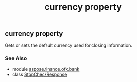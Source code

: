 ﻿---
title: currency property
second_title: Aspose.Finance for Python via .NET API References
description: 
type: docs
weight: 40
url: /python-net/aspose.finance.ofx.bank/stopcheckresponse/currency/
is_root: false
---

## currency property


Gets or sets the default currency used for closing information.

### See Also
* module [aspose.finance.ofx.bank](../../)
* class [StopCheckResponse](/finance/python-net/aspose.finance.ofx.bank/stopcheckresponse)
